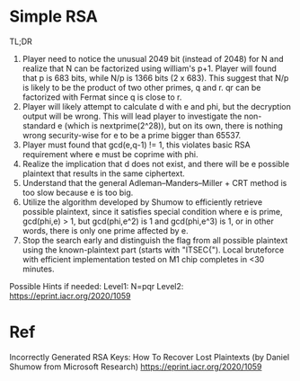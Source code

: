 # Simple RSA
TL;DR
1. Player need to notice the unusual 2049 bit (instead of 2048) for N and realize that N can be factorized using william's p+1. Player will found that p is 683 bits, while N/p is 1366 bits (2 x 683). This suggest that N/p is likely to be the product of two other primes, q and r. qr can be factorized with Fermat since q is close to r.
2. Player will likely attempt to calculate d with e and phi, but the decryption output will be wrong. This will lead player to investigate the non-standard e (which is nextprime(2^28)), but on its own, there is nothing wrong security-wise for e to be a prime bigger than 65537.
3. Player must found that gcd(e,q-1) != 1, this violates basic RSA requirement where e must be coprime with phi.
4. Realize the implication that d does not exist, and there will be e possible plaintext that results in the same ciphertext.
5. Understand that the general Adleman–Manders–Miller + CRT method is too slow because e is too big.
6. Utilize the algorithm developed by Shumow to efficiently retrieve possible plaintext, since it satisfies special condition where e is prime, gcd(phi,e) > 1, but gcd(phi,e^2) is 1 and gcd(phi,e^3) is 1, or in other words, there is only one prime affected by e.
7. Stop the search early and distinguish the flag from all possible plaintext using the known-plaintext part (starts with "ITSEC{"). Local bruteforce with efficient implementation tested on M1 chip completes in <30 minutes.

Possible Hints if needed:
Level1: N=pqr
Level2: https://eprint.iacr.org/2020/1059

# Ref
Incorrectly Generated RSA Keys: How To Recover Lost Plaintexts (by Daniel Shumow from Microsoft Research)
https://eprint.iacr.org/2020/1059